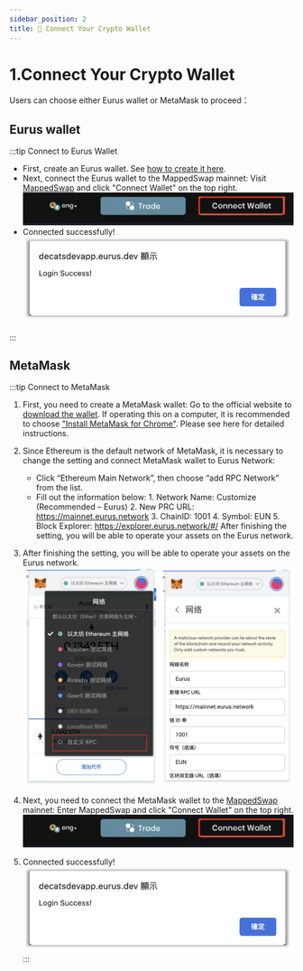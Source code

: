 ```yaml
---
sidebar_position: 2
title: 🔗 Connect Your Crypto Wallet
---
```

# 1.Connect Your Crypto Wallet

Users can choose either Eurus wallet or MetaMask to proceed：

## Eurus wallet

:::tip Connect to Eurus Wallet

* First, create an Eurus wallet. See [how to create it here](https://www.eurus.network/support/eurus-wallet/).
* Next, connect the Eurus wallet to the MappedSwap mainnet: Visit [MappedSwap](https://decatsdevapp.eurus.dev/dashboard) and click "Connect Wallet" on the top right.
![alt text](../../static/img/ConnectYourCryptoWallet1.png)
* Connected successfully!
![alt text](../../static/img/ConnectYourCryptoWallet2.png)

:::

## MetaMask 

:::tip Connect to MetaMask

1. First, you need to create a MetaMask wallet: Go to the official website to [download the wallet](https://metamask.io/download.html). 
If operating this on a computer, it is recommended to choose ["Install MetaMask for Chrome"](https://chrome.google.com/webstore/detail/metamask/nkbihfbeogaeaoehlefnkodbefgpgknn). Please see here for detailed instructions.

2. Since Ethereum is the default network of MetaMask, it is necessary to change the setting and connect MetaMask wallet to Eurus Network:
    * Click “Ethereum Main Network”, then choose “add RPC Network” from the list.
    * Fill out the information below:
            1. Network Name: Customize (Recommended – Eurus) 
            2. New PRC URL: https://mainnet.eurus.network 
            3. ChainID: 1001 
            4. Symbol: EUN
            5. Block Explorer: https://explorer.eurus.network/#/
 After finishing the setting, you will be able to operate your assets on the Eurus network.

 3.  After finishing the setting, you will be able to operate your assets on the Eurus network.
 ![alt text](../../static/img/MetaMask1.png)

 4. Next, you need to connect the MetaMask wallet to the [MappedSwap](https://decatsdevapp.eurus.dev/dashboard) 
 mainnet: Enter MappedSwap and click "Connect Wallet" on the top right.
 ![alt text](../../static/img/MetaMask2.png)

 5. Connected successfully!
  ![alt text](../../static/img/MetaMask3.png)
:::


